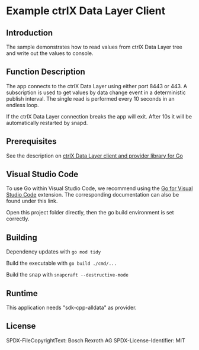 # Example ctrlX Data Layer Client

## Introduction

The sample demonstrates how to read values from ctrlX Data Layer tree and write out the values to console.

## Function Description

The app connects to the ctrlX Data Layer using either port 8443 or 443.
A subscription is used to get values by data change event in a deterministic publish interval.
The single read is performed every 10 seconds in an endless loop.

If the ctrlX Data Layer connection breaks the app will exit. After 10s it will be automatically restarted by snapd.

## Prerequisites

See the description on [ctrlX Data Layer client and provider library for Go](https://github.com/boschrexroth/ctrlx-datalayer-golang)

## Visual Studio Code

To use Go within Visual Studio Code, we recommend using the [Go for Visual Studio Code](https://github.com/golang/vscode-go) extension. The corresponding documentation can also be found under this link.

Open this project folder directly, then the go build environment is set correctly.

## Building

Dependency updates with `go mod tidy`

Build the executable with `go build ./cmd/...`

Build the snap with `snapcraft --destructive-mode`

## Runtime

This application needs "sdk-cpp-alldata" as provider.

## License

SPDX-FileCopyrightText: Bosch Rexroth AG
SPDX-License-Identifier: MIT
